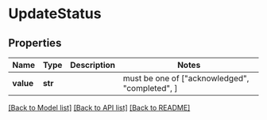 # UpdateStatus

## Properties
Name | Type | Description | Notes
------------ | ------------- | ------------- | -------------
**value** | **str** |  |  must be one of ["acknowledged", "completed", ]

[[Back to Model list]](../README.md#documentation-for-models) [[Back to API list]](../README.md#documentation-for-api-endpoints) [[Back to README]](../README.md)


